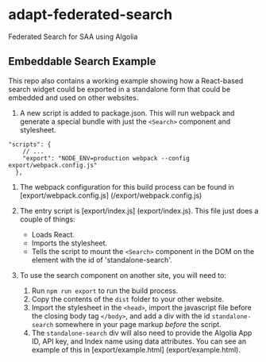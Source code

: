 # adapt-federated-search
Federated Search for SAA using Algolia


## Embeddable Search Example
This repo also contains a working example showing how a React-based search widget could be exported
in a standalone form that could be embedded and used on other websites. 

1. A new script is added to package.json. This will run webpack and generate a special bundle with just the `<Search>` component and stylesheet. 
```
"scripts": {
    // ...
    "export": "NODE_ENV=production webpack --config export/webpack.config.js"
  },
```
1. The webpack configuration for this build process can be found in [export/webpack.config.js] (/export/webpack.config.js)

1. The entry script is [export/index.js] (export/index.js). This file just does a couple of things:
    - Loads React.
    -  Imports the stylesheet.
    - Tells the script to mount the `<Search>` component in the DOM on the element with the id of 'standalone-search'.

1. To use the search component on another site, you will need to:
    1. Run `npm run export` to run the build process.
    1. Copy the contents of the `dist` folder to your other website.
    1. Import the stylesheet in the `<head>`, import the javascript file before the closing body tag `</body>`, and add a div with the id `standalone-search` somewhere in your page markup _before_ the script.
    1. The `standalone-search` div will also need to provide the Algolia App ID, API key, and Index name using data attributes. You can see an example of this in [export/example.html] (export/example.html).

